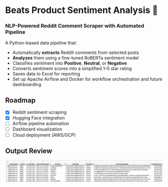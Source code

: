 # Beats Product Sentiment Analysis 🚀  
### NLP-Powered Reddit Comment Scraper with Automated Pipeline

A Python-based data pipeline that:
- Automatically **extracts** Reddit comments from selected posts
- **Analyzes** them using a fine-tuned RoBERTa sentiment model
- Classifies sentiment into **Positive**, **Neutral**, or **Negative**
- Converts sentiment scores into a simplified 1–5 star rating
- Saves data to Excel for reporting
- Set up Apache Airflow and Docker for workflow orchestration and future dashboarding

## Roadmap
- [x] Reddit sentiment scraping
- [x] Hugging Face integration
- [ ] Airflow pipeline automation
- [ ] Dashboard visualization
- [ ] Cloud deployment (AWS/GCP)

## Output Review
![Sample Output](./images/excel_output.png)

